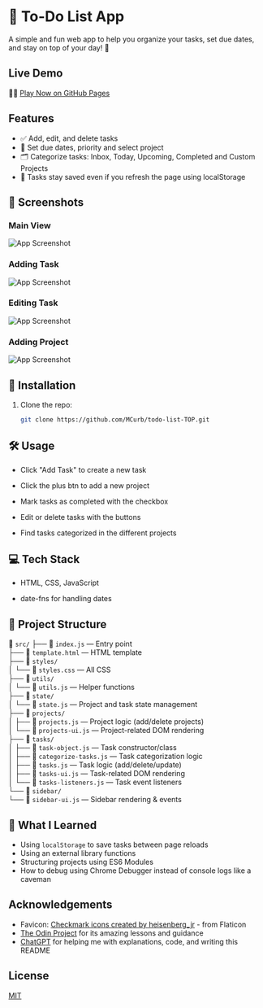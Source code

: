 
# 📝 To-Do List App

A simple and fun web app to help you organize your tasks, set due dates, and stay on top of your day! 🎯

## Live Demo
💁‍♂️ [Play Now on GitHub Pages](https://mcurb.github.io/todo-list-TOP/)
## Features

- ✅ Add, edit, and delete tasks
- 📅 Set due dates, priority and select project
- 🗂 Categorize tasks: Inbox, Today, Upcoming, Completed and Custom Projects
- 💾 Tasks stay saved even if you refresh the page using localStorage
## 📸 Screenshots

### Main View
![App Screenshot](https://github.com/user-attachments/assets/76e7f8a1-6cf1-420b-abeb-0b52562993e9)

### Adding Task
![App Screenshot](https://github.com/user-attachments/assets/2075aaf0-b9a1-4c47-a785-9c0d6a2b23da)

### Editing Task
![App Screenshot](https://github.com/user-attachments/assets/a2ad064c-94e6-4d76-a00f-ec58943b7a76)

### Adding Project
![App Screenshot](https://github.com/user-attachments/assets/c227b523-74e6-4e63-b809-fc43b9a373d2)
## 🚀 Installation

1. Clone the repo:  
   ```bash
   git clone https://github.com/MCurb/todo-list-TOP.git

## 🛠 Usage

- Click "Add Task" to create a new task

- Click the plus btn to add a new project

- Mark tasks as completed with the checkbox

- Edit or delete tasks with the buttons

- Find tasks categorized in the different projects


## 💻 Tech Stack

- HTML, CSS, JavaScript

- date-fns for handling dates

## 📂 Project Structure

📁 `src/`
├── 📄 `index.js` — Entry point  
├── 📄 `template.html` — HTML template  
├── 📁 `styles/`  
│   └── 📄 `styles.css` — All CSS  
├── 📁 `utils/`  
│   └── 📄 `utils.js` — Helper functions  
├── 📁 `state/`  
│   └── 📄 `state.js` — Project and task state management  
├── 📁 `projects/`  
│   ├── 📄 `projects.js` — Project logic (add/delete projects)  
│   └── 📄 `projects-ui.js` — Project-related DOM rendering  
├── 📁 `tasks/`  
│   ├── 📄 `task-object.js` — Task constructor/class  
│   ├── 📄 `categorize-tasks.js` — Task categorization logic  
│   ├── 📄 `tasks.js` — Task logic (add/delete/update)  
│   ├── 📄 `tasks-ui.js` — Task-related DOM rendering  
│   └── 📄 `tasks-listeners.js` — Task event listeners  
└── 📁 `sidebar/`  
    └── 📄 `sidebar-ui.js` — Sidebar rendering & events

## 🧠 What I Learned
- Using `localStorage` to save tasks between page reloads
- Using an external library functions
- Structuring projects using ES6 Modules
- How to debug using Chrome Debugger instead of console logs like a caveman



## Acknowledgements

- Favicon: [Checkmark icons created by heisenberg_jr](https://www.flaticon.com/free-icons/checkmark) - from Flaticon  
- [The Odin Project](https://www.theodinproject.com/) for its amazing lessons and guidance
- [ChatGPT](https://chat.openai.com/) for helping me with explanations, code, and writing this README


## License

[MIT](https://choosealicense.com/licenses/mit/)

